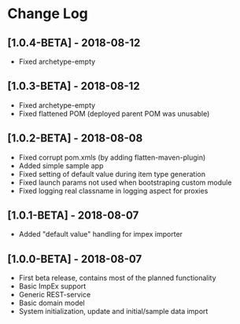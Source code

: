 # Change Log

## [1.0.4-BETA] - 2018-08-12
- Fixed archetype-empty

## [1.0.3-BETA] - 2018-08-12
- Fixed archetype-empty
- Fixed flattened POM (deployed parent POM was unusable)

## [1.0.2-BETA] - 2018-08-08
- Fixed corrupt pom.xmls (by adding flatten-maven-plugin)
- Added simple sample app
- Fixed setting of default value during item type generation
- Fixed launch params not used when bootstraping custom module
- Fixed logging real classname in logging aspect for proxies 

## [1.0.1-BETA] - 2018-08-07
- Added "default value" handling for impex importer

## [1.0.0-BETA] - 2018-08-07
- First beta release, contains most of the planned functionality
- Basic ImpEx support
- Generic REST-service
- Basic domain model
- System initialization, update and initial/sample data import 

